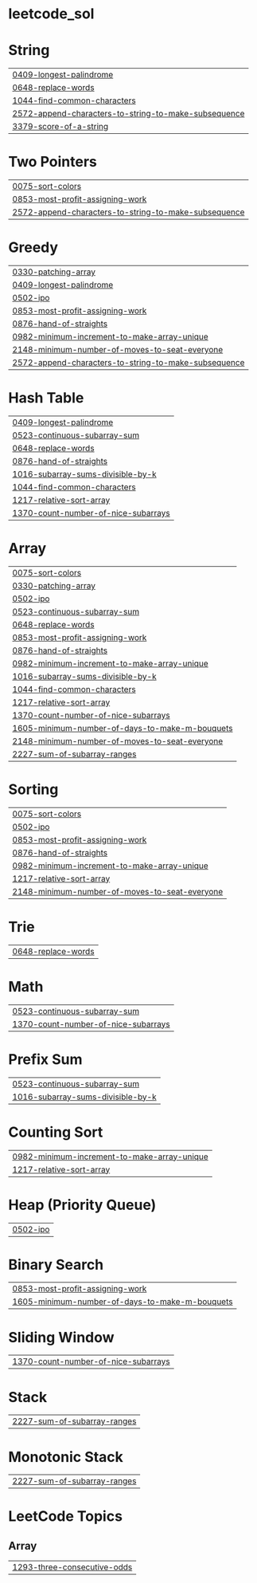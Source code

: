 # leetcode_sol


# String
|  |
| ------- |
| [0409-longest-palindrome](https://github.com/gautamkshah/leetcode_sol/tree/master/0409-longest-palindrome) |
| [0648-replace-words](https://github.com/gautamkshah/leetcode_sol/tree/master/0648-replace-words) |
| [1044-find-common-characters](https://github.com/gautamkshah/leetcode_sol/tree/master/1044-find-common-characters) |
| [2572-append-characters-to-string-to-make-subsequence](https://github.com/gautamkshah/leetcode_sol/tree/master/2572-append-characters-to-string-to-make-subsequence) |
| [3379-score-of-a-string](https://github.com/gautamkshah/leetcode_sol/tree/master/3379-score-of-a-string) |
# Two Pointers
|  |
| ------- |
| [0075-sort-colors](https://github.com/gautamkshah/leetcode_sol/tree/master/0075-sort-colors) |
| [0853-most-profit-assigning-work](https://github.com/gautamkshah/leetcode_sol/tree/master/0853-most-profit-assigning-work) |
| [2572-append-characters-to-string-to-make-subsequence](https://github.com/gautamkshah/leetcode_sol/tree/master/2572-append-characters-to-string-to-make-subsequence) |
# Greedy
|  |
| ------- |
| [0330-patching-array](https://github.com/gautamkshah/leetcode_sol/tree/master/0330-patching-array) |
| [0409-longest-palindrome](https://github.com/gautamkshah/leetcode_sol/tree/master/0409-longest-palindrome) |
| [0502-ipo](https://github.com/gautamkshah/leetcode_sol/tree/master/0502-ipo) |
| [0853-most-profit-assigning-work](https://github.com/gautamkshah/leetcode_sol/tree/master/0853-most-profit-assigning-work) |
| [0876-hand-of-straights](https://github.com/gautamkshah/leetcode_sol/tree/master/0876-hand-of-straights) |
| [0982-minimum-increment-to-make-array-unique](https://github.com/gautamkshah/leetcode_sol/tree/master/0982-minimum-increment-to-make-array-unique) |
| [2148-minimum-number-of-moves-to-seat-everyone](https://github.com/gautamkshah/leetcode_sol/tree/master/2148-minimum-number-of-moves-to-seat-everyone) |
| [2572-append-characters-to-string-to-make-subsequence](https://github.com/gautamkshah/leetcode_sol/tree/master/2572-append-characters-to-string-to-make-subsequence) |
# Hash Table
|  |
| ------- |
| [0409-longest-palindrome](https://github.com/gautamkshah/leetcode_sol/tree/master/0409-longest-palindrome) |
| [0523-continuous-subarray-sum](https://github.com/gautamkshah/leetcode_sol/tree/master/0523-continuous-subarray-sum) |
| [0648-replace-words](https://github.com/gautamkshah/leetcode_sol/tree/master/0648-replace-words) |
| [0876-hand-of-straights](https://github.com/gautamkshah/leetcode_sol/tree/master/0876-hand-of-straights) |
| [1016-subarray-sums-divisible-by-k](https://github.com/gautamkshah/leetcode_sol/tree/master/1016-subarray-sums-divisible-by-k) |
| [1044-find-common-characters](https://github.com/gautamkshah/leetcode_sol/tree/master/1044-find-common-characters) |
| [1217-relative-sort-array](https://github.com/gautamkshah/leetcode_sol/tree/master/1217-relative-sort-array) |
| [1370-count-number-of-nice-subarrays](https://github.com/gautamkshah/leetcode_sol/tree/master/1370-count-number-of-nice-subarrays) |
# Array
|  |
| ------- |
| [0075-sort-colors](https://github.com/gautamkshah/leetcode_sol/tree/master/0075-sort-colors) |
| [0330-patching-array](https://github.com/gautamkshah/leetcode_sol/tree/master/0330-patching-array) |
| [0502-ipo](https://github.com/gautamkshah/leetcode_sol/tree/master/0502-ipo) |
| [0523-continuous-subarray-sum](https://github.com/gautamkshah/leetcode_sol/tree/master/0523-continuous-subarray-sum) |
| [0648-replace-words](https://github.com/gautamkshah/leetcode_sol/tree/master/0648-replace-words) |
| [0853-most-profit-assigning-work](https://github.com/gautamkshah/leetcode_sol/tree/master/0853-most-profit-assigning-work) |
| [0876-hand-of-straights](https://github.com/gautamkshah/leetcode_sol/tree/master/0876-hand-of-straights) |
| [0982-minimum-increment-to-make-array-unique](https://github.com/gautamkshah/leetcode_sol/tree/master/0982-minimum-increment-to-make-array-unique) |
| [1016-subarray-sums-divisible-by-k](https://github.com/gautamkshah/leetcode_sol/tree/master/1016-subarray-sums-divisible-by-k) |
| [1044-find-common-characters](https://github.com/gautamkshah/leetcode_sol/tree/master/1044-find-common-characters) |
| [1217-relative-sort-array](https://github.com/gautamkshah/leetcode_sol/tree/master/1217-relative-sort-array) |
| [1370-count-number-of-nice-subarrays](https://github.com/gautamkshah/leetcode_sol/tree/master/1370-count-number-of-nice-subarrays) |
| [1605-minimum-number-of-days-to-make-m-bouquets](https://github.com/gautamkshah/leetcode_sol/tree/master/1605-minimum-number-of-days-to-make-m-bouquets) |
| [2148-minimum-number-of-moves-to-seat-everyone](https://github.com/gautamkshah/leetcode_sol/tree/master/2148-minimum-number-of-moves-to-seat-everyone) |
| [2227-sum-of-subarray-ranges](https://github.com/gautamkshah/leetcode_sol/tree/master/2227-sum-of-subarray-ranges) |
# Sorting
|  |
| ------- |
| [0075-sort-colors](https://github.com/gautamkshah/leetcode_sol/tree/master/0075-sort-colors) |
| [0502-ipo](https://github.com/gautamkshah/leetcode_sol/tree/master/0502-ipo) |
| [0853-most-profit-assigning-work](https://github.com/gautamkshah/leetcode_sol/tree/master/0853-most-profit-assigning-work) |
| [0876-hand-of-straights](https://github.com/gautamkshah/leetcode_sol/tree/master/0876-hand-of-straights) |
| [0982-minimum-increment-to-make-array-unique](https://github.com/gautamkshah/leetcode_sol/tree/master/0982-minimum-increment-to-make-array-unique) |
| [1217-relative-sort-array](https://github.com/gautamkshah/leetcode_sol/tree/master/1217-relative-sort-array) |
| [2148-minimum-number-of-moves-to-seat-everyone](https://github.com/gautamkshah/leetcode_sol/tree/master/2148-minimum-number-of-moves-to-seat-everyone) |
# Trie
|  |
| ------- |
| [0648-replace-words](https://github.com/gautamkshah/leetcode_sol/tree/master/0648-replace-words) |
# Math
|  |
| ------- |
| [0523-continuous-subarray-sum](https://github.com/gautamkshah/leetcode_sol/tree/master/0523-continuous-subarray-sum) |
| [1370-count-number-of-nice-subarrays](https://github.com/gautamkshah/leetcode_sol/tree/master/1370-count-number-of-nice-subarrays) |
# Prefix Sum
|  |
| ------- |
| [0523-continuous-subarray-sum](https://github.com/gautamkshah/leetcode_sol/tree/master/0523-continuous-subarray-sum) |
| [1016-subarray-sums-divisible-by-k](https://github.com/gautamkshah/leetcode_sol/tree/master/1016-subarray-sums-divisible-by-k) |
# Counting Sort
|  |
| ------- |
| [0982-minimum-increment-to-make-array-unique](https://github.com/gautamkshah/leetcode_sol/tree/master/0982-minimum-increment-to-make-array-unique) |
| [1217-relative-sort-array](https://github.com/gautamkshah/leetcode_sol/tree/master/1217-relative-sort-array) |
# Heap (Priority Queue)
|  |
| ------- |
| [0502-ipo](https://github.com/gautamkshah/leetcode_sol/tree/master/0502-ipo) |
# Binary Search
|  |
| ------- |
| [0853-most-profit-assigning-work](https://github.com/gautamkshah/leetcode_sol/tree/master/0853-most-profit-assigning-work) |
| [1605-minimum-number-of-days-to-make-m-bouquets](https://github.com/gautamkshah/leetcode_sol/tree/master/1605-minimum-number-of-days-to-make-m-bouquets) |
# Sliding Window
|  |
| ------- |
| [1370-count-number-of-nice-subarrays](https://github.com/gautamkshah/leetcode_sol/tree/master/1370-count-number-of-nice-subarrays) |
# Stack
|  |
| ------- |
| [2227-sum-of-subarray-ranges](https://github.com/gautamkshah/leetcode_sol/tree/master/2227-sum-of-subarray-ranges) |
# Monotonic Stack
|  |
| ------- |
| [2227-sum-of-subarray-ranges](https://github.com/gautamkshah/leetcode_sol/tree/master/2227-sum-of-subarray-ranges) |
<!---LeetCode Topics Start-->
# LeetCode Topics
## Array
|  |
| ------- |
| [1293-three-consecutive-odds](https://github.com/gautamkshah/leetcode_sol/tree/master/1293-three-consecutive-odds) |
<!---LeetCode Topics End-->